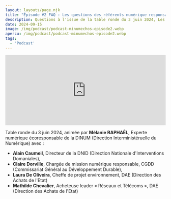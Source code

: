 ```yaml
---
layout: layouts/page.njk
title: "Épisode #2 FAQ : Les questions des référents numérique responsable"
description: Questions à l'issue de la table ronde du 3 juin 2024, Les actions possibles sur le cycle de vie du matériel avec Laura De Oliveira, Mathilde Chevalier, Claire Dorville et Alain Caumeil.
date: 2024-09-15
image: /img/podcast/podcast-minumechos-episode2.webp
apercu: /img/podcast/podcast-minumechos-episode2.webp
tags:
  - 'Podcast'
---
```

<!-- intégration Acast -->

<iframe src="https://embed.acast.com/$/669e18c83847f8c1a590bc69/66e40548b3f093eecc0bdedd?" frameBorder="0" width="100%" height="220px" allow="autoplay"></iframe>


<!-- légende du podcast-->

<!-- forcer un saut de ligne-->
</br>

Table ronde du 3 juin 2024, animée par **Mélanie RAPHAÊL**, Experte numérique écoresponsable de la DINUM (Direction Interministéruelle du Numérique) avec :
* **Alain Caumeil**, Directeur de la DNID (Direction Nationale d'Interventions Domaniales),
* **Claire Dorville**, Chargée de mission numérique responsable, CGDD (Commissariat Général au Développement Durable),
* **Laura De Oliveira**, Cheffe de projet environnement, DAE (Direction des Achats de l'Etat)
* **Mathilde Chevalier**, Acheteuse leader « Réseaux et Télécoms », DAE (Direction des Achats de l'Etat)


